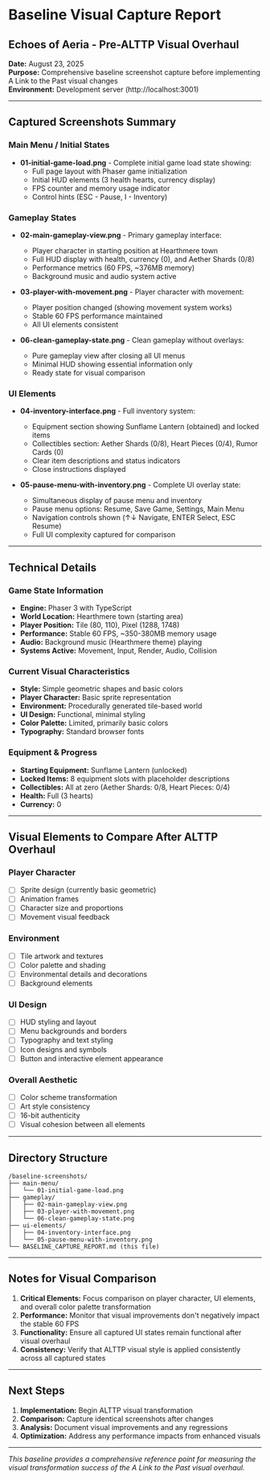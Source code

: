 # Baseline Visual Capture Report
## Echoes of Aeria - Pre-ALTTP Visual Overhaul

**Date:** August 23, 2025  
**Purpose:** Comprehensive baseline screenshot capture before implementing A Link to the Past visual changes  
**Environment:** Development server (http://localhost:3001)  

---

## Captured Screenshots Summary

### Main Menu / Initial States
- **01-initial-game-load.png** - Complete initial game load state showing:
  - Full page layout with Phaser game initialization
  - Initial HUD elements (3 health hearts, currency display)
  - FPS counter and memory usage indicator
  - Control hints (ESC - Pause, I - Inventory)

### Gameplay States  
- **02-main-gameplay-view.png** - Primary gameplay interface:
  - Player character in starting position at Hearthmere town
  - Full HUD display with health, currency (0), and Aether Shards (0/8) 
  - Performance metrics (60 FPS, ~376MB memory)
  - Background music and audio system active

- **03-player-with-movement.png** - Player character with movement:
  - Player position changed (showing movement system works)
  - Stable 60 FPS performance maintained
  - All UI elements consistent

- **06-clean-gameplay-state.png** - Clean gameplay without overlays:
  - Pure gameplay view after closing all UI menus
  - Minimal HUD showing essential information only
  - Ready state for visual comparison

### UI Elements
- **04-inventory-interface.png** - Full inventory system:
  - Equipment section showing Sunflame Lantern (obtained) and locked items
  - Collectibles section: Aether Shards (0/8), Heart Pieces (0/4), Rumor Cards (0)
  - Clear item descriptions and status indicators
  - Close instructions displayed

- **05-pause-menu-with-inventory.png** - Complete UI overlay state:
  - Simultaneous display of pause menu and inventory
  - Pause menu options: Resume, Save Game, Settings, Main Menu
  - Navigation controls shown (↑↓ Navigate, ENTER Select, ESC Resume)
  - Full UI complexity captured for comparison

---

## Technical Details

### Game State Information
- **Engine:** Phaser 3 with TypeScript
- **World Location:** Hearthmere town (starting area)
- **Player Position:** Tile (80, 110), Pixel (1288, 1748)
- **Performance:** Stable 60 FPS, ~350-380MB memory usage
- **Audio:** Background music (Hearthmere theme) playing
- **Systems Active:** Movement, Input, Render, Audio, Collision

### Current Visual Characteristics
- **Style:** Simple geometric shapes and basic colors
- **Player Character:** Basic sprite representation
- **Environment:** Procedurally generated tile-based world
- **UI Design:** Functional, minimal styling
- **Color Palette:** Limited, primarily basic colors
- **Typography:** Standard browser fonts

### Equipment & Progress
- **Starting Equipment:** Sunflame Lantern (unlocked)
- **Locked Items:** 8 equipment slots with placeholder descriptions
- **Collectibles:** All at zero (Aether Shards: 0/8, Heart Pieces: 0/4)
- **Health:** Full (3 hearts)
- **Currency:** 0

---

## Visual Elements to Compare After ALTTP Overhaul

### Player Character
- [ ] Sprite design (currently basic geometric)
- [ ] Animation frames
- [ ] Character size and proportions
- [ ] Movement visual feedback

### Environment
- [ ] Tile artwork and textures
- [ ] Color palette and shading
- [ ] Environmental details and decorations
- [ ] Background elements

### UI Design
- [ ] HUD styling and layout
- [ ] Menu backgrounds and borders
- [ ] Typography and text styling
- [ ] Icon designs and symbols
- [ ] Button and interactive element appearance

### Overall Aesthetic
- [ ] Color scheme transformation
- [ ] Art style consistency
- [ ] 16-bit authenticity
- [ ] Visual cohesion between all elements

---

## Directory Structure

```
/baseline-screenshots/
├── main-menu/
│   └── 01-initial-game-load.png
├── gameplay/
│   ├── 02-main-gameplay-view.png
│   ├── 03-player-with-movement.png
│   └── 06-clean-gameplay-state.png
├── ui-elements/
│   ├── 04-inventory-interface.png
│   └── 05-pause-menu-with-inventory.png
└── BASELINE_CAPTURE_REPORT.md (this file)
```

---

## Notes for Visual Comparison

1. **Critical Elements:** Focus comparison on player character, UI elements, and overall color palette transformation
2. **Performance:** Monitor that visual improvements don't negatively impact the stable 60 FPS
3. **Functionality:** Ensure all captured UI states remain functional after visual overhaul
4. **Consistency:** Verify that ALTTP visual style is applied consistently across all captured states

---

## Next Steps

1. **Implementation:** Begin ALTTP visual transformation
2. **Comparison:** Capture identical screenshots after changes
3. **Analysis:** Document visual improvements and any regressions
4. **Optimization:** Address any performance impacts from enhanced visuals

---

*This baseline provides a comprehensive reference point for measuring the visual transformation success of the A Link to the Past visual overhaul.*